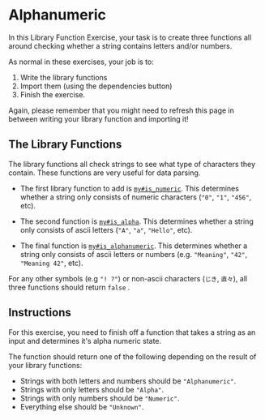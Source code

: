 # Alphanumeric

In this Library Function Exercise, your task is to create three functions all around checking whether a string contains letters and/or numbers.

As normal in these exercises, your job is to:

1. Write the library functions
2. Import them (using the dependencies button)
3. Finish the exercise.

Again, please remember that you might need to refresh this page in between writing your library function and importing it!

## The Library Functions

The library functions all check strings to see what type of characters they contain. These functions are very useful for data parsing.

- The first library function to add is [`my#is_numeric`](/bootcamp/custom_functions/is_numeric/edit).
  This determines whether a string only consists of numeric characters (`"0"`, `"1"`, `"456"`, etc).

- The second function is [`my#is_alpha`](/bootcamp/custom_functions/is_alpha/edit).
  This determines whether a string only consists of ascii letters (`"A"`, `"a"`, `"Hello"`, etc).

- The final function is [`my#is_alphanumeric`](/bootcamp/custom_functions/is_alphanumeric/edit).
  This determines whether a string only consists of ascii letters or numbers (e.g. `"Meaning"`, `"42"`, `"Meaning 42"`, etc).

For any other symbols (e.g `"! ?"`) or non-ascii characters (`じき`, `直々`), all three functions should return `false` .

## Instructions

For this exercise, you need to finish off a function that takes a string as an input and determines it's alpha numeric state.

The function should return one of the following depending on the result of your library functions:

- Strings with both letters and numbers should be `"Alphanumeric"`.
- Strings with only letters should be `"Alpha"`.
- Strings with only numbers should be `"Numeric"`.
- Everything else should be `"Unknown"`.
